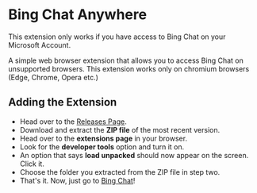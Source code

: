 # Bing Chat Anywhere

This extension only works if you have access to Bing Chat on your Microsoft Account.

A simple web browser extension that allows you to access Bing Chat on unsupported browsers. This extension works only on chromium browsers (Edge, Chrome, Opera etc.)

## Adding the Extension
- Head over to the [Releases Page](https://github.com/bulkypanda/BingChatAnywhere/releases).
- Download and extract the **ZIP file** of the most recent version.
- Head over to the **extensions page** in your browser.
- Look for the **developer tools** option and turn it on.
- An option that says **load unpacked** should now appear on the screen. Click it.
- Choose the folder you extracted from the ZIP file in step two.
- That's it. Now, just go to [Bing Chat](https://www.bing.com/chat)!
